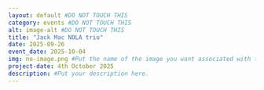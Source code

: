 ```yaml
---
layout: default #DO NOT TOUCH THIS
category: events #DO NOT TOUCH THIS
alt: image-alt #DO NOT TOUCH THIS
title: "Jack Mac NOLA trio"
date: 2025-09-26
event_date: 2025-10-04
img: no-image.png #Put the name of the image you want associated with the post here. It must be the same and must include the file name extension. E.g, Demo.jpg, Example.png
project-date: 4th October 2025
description: #Put your description here.
---
```


<!--   
How to rename this file so that it will work and show up on the website.

To rename the file, you will have to close this down, right click and press rename.

1) To name the file correctly, remove the TEMPLATE from the beginning of the file name and change the xyz at the end of the file name to a word of your chosing. If you want to write multiple words, you must either not include spaces between the words or use a - instead of a space (e.g, 2025-09-08-pineapplepizza or 2025-09-08-pineapple-pizza).

2)Upload this file (and any relevant pictures) to the website. This file goes in the folder events/_posts. Any pictures go in the folder img/portfolio.


-->